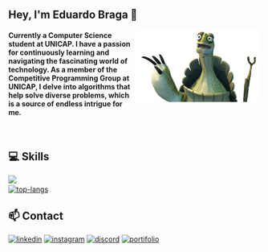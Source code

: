 <!-- Name | Bio -->
<div align="left">

## Hey, I'm Eduardo Braga 👋

<img src="image.png" min-width="250px" max-width="300px" width="250px" align="right" alt="Oogway"/>
<h4>
Currently a Computer Science student at UNICAP. I have a passion for continuously learning and navigating the fascinating world of technology. As a member of the Competitive Programming Group at UNICAP, I delve into algorithms that help solve diverse problems, which is a source of endless intrigue for me.
</h4><br>

<!-- Languages | Skills -->
## 💻 Skills 
[<img src="https://skillicons.dev/icons?i=py,c,cpp,java,mysql,html,css,js,ts" width="350"/>](https://skillicons.dev)
<br>
[<img src="https://github-readme-stats.vercel.app/api/top-langs/?username=dudubraga&layout=compact&langs_count=16&theme=transparent" alt="top-langs" width="350"/>]()

<!-- Contact Info -->    
## 📫 Contact
[<img src="https://img.shields.io/badge/LinkedIn-0077B5?style=for-the-badge&logo=linkedin&logoColor=white" alt="linkedin" height="25"/>](https://www.linkedin.com/in/eduardo-costa-braga-7a837625b/) 
[<img src="https://img.shields.io/badge/Instagram-E4405F?style=for-the-badge&logo=instagram&logoColor=white" alt="instagram" height="25"/>](https://instagram.com/duducbraga)
[<img src="https://img.shields.io/badge/Discord-7289DA?style=for-the-badge&logo=discord&logoColor=white" alt="discord" height="25" />](https://discordapp.com/users/390225029784141834)
[<img src="https://img.shields.io/badge/Portfolio-255E63?style=for-the-badge&logo=About.me&logoColor=white" alt="portifolio" height="25" />](https://portifolio-eduardo-pi.vercel.app/)

